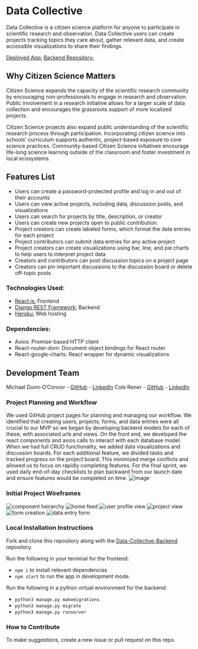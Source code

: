 # Data Collective

Data Collective is a citizen science platform for anyone to participate in scientific research and observation. Data Collective users can create projects tracking topics they care about, gather relevant data, and create accessible visualizations to share their findings.

[Deployed App:](#)
[Backend Repository:](https://github.com/DataCollectiveTeam/Data-Collective-Backend)

## Why Citizen Science Matters

Citizen Science expands the capacity of the scientific research community by encouraging non-professionals to engage in research and observation. Public involvement in a research initiative allows for a larger scale of data collection and encourages the grassroots support of more localized projects.

Citizen Science projects also expand public understanding of the scientific research process through participation. Incorporating citizen science into schools’ curriculum supports authentic, project-based exposure to core science practices. Community-based Citizen Science initiatives encourage life-long science learning outside of the classroom and foster investment in local ecosystems.

## Features List
* Users can create a password-protected profile and log in and out of their accounts
* Users can view active projects, including data, discussion posts, and visualizations
* Users can search for projects by title, description, or creator
* Users can create new projects open to public contribution.
* Project creators can create labeled forms, which format the data entries for each project
* Project contributors can submit data entries for any active project
* Project creators can create visualizations using bar, line, and pie charts to help users to interpret project data
* Creators and contributors can post discussion topics on a project page
* Creators can pin important discussions to the discussion board or delete off-topic posts

### Technologies Used:
* [React.js:](https://reactjs.org/) Frontend
* [Django REST Framework:](https://www.django-rest-framework.org/) Backend
* [Heroku:](https://dashboard.heroku.com/) Web hosting

### Dependencies:
* Axios: Promise-based HTTP client
* React-router-dom: Document object bindings for React router
* React-google-charts: React wrapper for dynamic visualizations

## Development Team
Michael Dunn-O’Connor - [GitHub](https://github.com/dunnoconnor) - [LinkedIn](https://www.linkedin.com/in/michael-dunn-o-connor/)
Cole Rener - [GitHub](https://github.com/dishbin) - [LinkedIn](https://www.linkedin.com/in/cole-rener/)

### Project Planning and Workflow
We used GitHub project pages for planning and managing our workflow.  We identified that creating users, projects, forms, and data entries were all crucial to our MVP so we began by developing backend models for each of these, with associated urls and views.  On the front end, we developed the react components and axios calls to interact with each database model.  When we had full CRUD functionality, we added data visualizations and discussion boards.  For each additional feature, we divided tasks and tracked progress on the project board.  This minimized merge conflicts and allowed us to focus on rapidly completing features.  For the final sprint, we used daily end-of-day checklists to plan backward from our launch date and ensure features would be completed on time.
![image](https://user-images.githubusercontent.com/37776449/135728176-50d12dce-2667-4a27-a95d-43a5f849736b.png)

### Initial Project Wireframes
![component heirarchy](https://user-images.githubusercontent.com/37776449/135728250-950e1021-70cb-4886-a557-1cc59d587b46.jpg)
![home feed](https://user-images.githubusercontent.com/37776449/135728254-86da3c85-8417-43d0-b437-e4bf9aa2a9ba.jpg)
![user profile view](https://user-images.githubusercontent.com/37776449/135728263-2147af88-fee4-4037-99ca-bd295ffee87c.jpg)
![project view](https://user-images.githubusercontent.com/37776449/135728275-13973ffd-5660-4674-aeb9-b4e451849901.jpg)
![form creation](https://user-images.githubusercontent.com/37776449/135728282-8099ef62-089f-4c77-8422-ef505e27ab89.jpg)
![data entry form](https://user-images.githubusercontent.com/37776449/135728286-ecd3e7a1-f5fd-4bff-a406-9c2a2d143189.jpg)

### Local Installation Instructions
Fork and clone this repository along with the [Data-Collective-Backend](https://github.com/DataCollectiveTeam/Data-Collective-Backend) repository.

Run the following in your terminal for the frontend:
* `npm i` to install relevant dependencies
* `npm start` to run the app in development mode.

Run the following in a python virtual environment for the backend:
* `python3 manage.py makemigrations`
* `python3 manage.py migrate`
* `python3 manage.py runserver`

### How to Contribute
To make suggestions, create a new issue or pull request on this repo.
